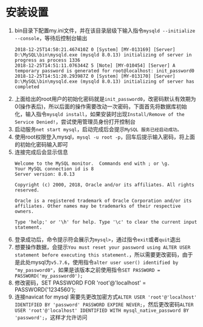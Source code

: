 # 安装设置

1. bin目录下配置my.ini文件，并在该目录层级下输入指令`mysqld --initialize --console`，等待后控制台输出
    ``` init password
    2018-12-25T14:50:21.467410Z 0 [System] [MY-013169] [Server] D:\MySQL\bin\mysqld.exe (mysqld 8.0.13) initializing of server in progress as process 1336
    2018-12-25T14:51:11.076344Z 5 [Note] [MY-010454] [Server] A temporary password is generated for root@localhost: init_password0
    2018-12-25T14:51:20.293987Z 0 [System] [MY-013170] [Server] D:\MySQL\bin\mysqld.exe (mysqld 8.0.13) initializing of server has completed
    ```
2. 上面给出的root用户的初始化密码就是`init_password0`，改密码默认有效期为0(操作表后)，所以后面的操作需要改动一次密码，下面首先将数据库初始化，输入指令`mysqld install`，如果安装时出现`Install/Remove of the Service Denied!`，尝试使用管理员身份打开控制台
3. 启动服务`net start mysql`，启动完成后会提示`MySQL 服务已经启动成功。`
4. 使用root权限登入mysql，`mysql -u root -p`，回车后提示输入密码，将上面的初始化密码输入即可
5. 连接完成后会显示信息
    ``` prompt information
    Welcome to the MySQL monitor.  Commands end with ; or \g.
    Your MySQL connection id is 8
    Server version: 8.0.13

    Copyright (c) 2000, 2018, Oracle and/or its affiliates. All rights reserved.

    Oracle is a registered trademark of Oracle Corporation and/or its
    affiliates. Other names may be trademarks of their respective
    owners.

    Type 'help;' or '\h' for help. Type '\c' to clear the current input statement.
    ```
6. 登录成功后，命令提示符会展示为`mysql>`，通过指令`exit`或者`quit`退出
7. 想要操作数据，会提示`You must reset your password using ALTER USER statement before executing this statement.`，所以需要更改密码，由于是此处mysql为`v5.7.6`，使用指令`alter user user() identified by "my_password0"`，如果是该版本之前使用指令`SET PASSWORD = PASSWORD('my_password0');`
8. 修改密码，SET PASSWORD FOR 'root'@'localhost' = PASSWORD('1234560');
9. 连接navicat for mysql 需要先更改加密方式`ALTER USER 'root'@'localhost' IDENTIFIED BY 'password' PASSWORD EXPIRE NEVER;`，然后更改密码`ALTER USER 'root'@'localhost' IDENTIFIED WITH mysql_native_password BY 'password';`，这样才允许访问
